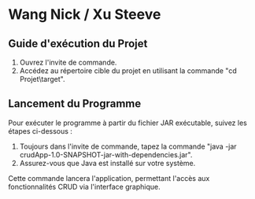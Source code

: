 # Wang Nick / Xu Steeve

## Guide d'exécution du Projet

1. Ouvrez l'invite de commande.
2. Accédez au répertoire cible du projet en utilisant la commande "cd Projet\target".

## Lancement du Programme

Pour exécuter le programme à partir du fichier JAR exécutable, suivez les étapes ci-dessous : 

1. Toujours dans l'invite de commande, tapez la commande "java -jar crudApp-1.0-SNAPSHOT-jar-with-dependencies.jar".
2. Assurez-vous que Java est installé sur votre système.

Cette commande lancera l'application, permettant l'accès aux fonctionnalités CRUD via l'interface graphique.

